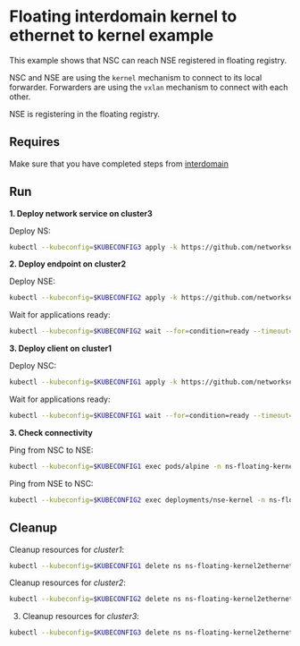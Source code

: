# Floating interdomain kernel to ethernet to kernel example

This example shows that NSC can reach NSE registered in floating registry.

NSC and NSE are using the `kernel` mechanism to connect to its local forwarder.
Forwarders are using the `vxlan` mechanism to connect with each other.

NSE is registering in the floating registry.


## Requires

Make sure that you have completed steps from [interdomain](../../)

## Run

**1. Deploy network service on cluster3**

Deploy NS:
```bash
kubectl --kubeconfig=$KUBECONFIG3 apply -k https://github.com/networkservicemesh/deployments-k8s/examples/multicluster/usecases/floating_Kernel2Ethernet2Kernel/cluster3?ref=5507ee911ee1350ce27c79fbf08e5aba524b1f24
```

**2. Deploy endpoint on cluster2**

Deploy NSE:
```bash
kubectl --kubeconfig=$KUBECONFIG2 apply -k https://github.com/networkservicemesh/deployments-k8s/examples/multicluster/usecases/floating_Kernel2Ethernet2Kernel/cluster2?ref=5507ee911ee1350ce27c79fbf08e5aba524b1f24
```

Wait for applications ready:
```bash
kubectl --kubeconfig=$KUBECONFIG2 wait --for=condition=ready --timeout=1m pod -l app=nse-kernel -n ns-floating-kernel2ethernet2kernel
```

**3. Deploy client on cluster1**

Deploy NSC:
```bash
kubectl --kubeconfig=$KUBECONFIG1 apply -k https://github.com/networkservicemesh/deployments-k8s/examples/multicluster/usecases/floating_Kernel2Ethernet2Kernel/cluster1?ref=5507ee911ee1350ce27c79fbf08e5aba524b1f24
```

Wait for applications ready:
```bash
kubectl --kubeconfig=$KUBECONFIG1 wait --for=condition=ready --timeout=5m pod -l app=alpine -n ns-floating-kernel2ethernet2kernel
```

**3. Check connectivity**

Ping from NSC to NSE:
```bash
kubectl --kubeconfig=$KUBECONFIG1 exec pods/alpine -n ns-floating-kernel2ethernet2kernel -- ping -c 4 172.16.1.2
```

Ping from NSE to NSC:
```bash
kubectl --kubeconfig=$KUBECONFIG2 exec deployments/nse-kernel -n ns-floating-kernel2ethernet2kernel -- ping -c 4 172.16.1.3
```

## Cleanup

Cleanup resources for *cluster1*:
```bash
kubectl --kubeconfig=$KUBECONFIG1 delete ns ns-floating-kernel2ethernet2kernel
```

Cleanup resources for *cluster2*:
```bash
kubectl --kubeconfig=$KUBECONFIG2 delete ns ns-floating-kernel2ethernet2kernel
```

3. Cleanup resources for *cluster3*:
```bash
kubectl --kubeconfig=$KUBECONFIG3 delete ns ns-floating-kernel2ethernet2kernel
```
